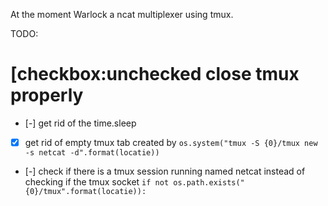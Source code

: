 At the moment Warlock a ncat multiplexer using tmux.

TODO:
# [checkbox:unchecked close tmux properly
- [-] get rid of the time.sleep
- [x] get rid of empty tmux tab created by 
`os.system("tmux -S {0}/tmux new -s netcat -d".format(locatie))`

- [-] check if there is a tmux session running named netcat instead of checking if the tmux socket `if not os.path.exists("{0}/tmux".format(locatie)):`
